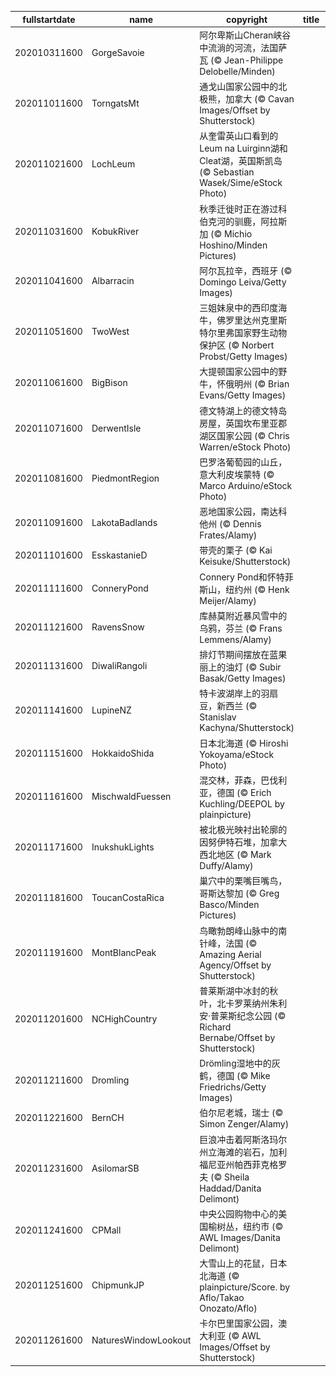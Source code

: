 |fullstartdate|name|copyright|title|image|
|--|--|--|--|--|
202010311600|GorgeSavoie|阿尔卑斯山Cheran峡谷中流淌的河流，法国萨瓦 (© Jean-Philippe Delobelle/Minden)||![](/zh-CN/2020/11/202010311600GorgeSavoie.jpg)|
202011011600|TorngatsMt|通戈山国家公园中的北极熊，加拿大 (© Cavan Images/Offset by Shutterstock)||![](/zh-CN/2020/11/202011011600TorngatsMt.jpg)|
202011021600|LochLeum|从奎雷英山口看到的 Leum na Luirginn湖和Cleat湖，英国斯凯岛 (© Sebastian Wasek/Sime/eStock Photo)||![](/zh-CN/2020/11/202011021600LochLeum.jpg)|
202011031600|KobukRiver|秋季迁徙时正在游过科伯克河的驯鹿，阿拉斯加 (© Michio Hoshino/Minden Pictures)||![](/zh-CN/2020/11/202011031600KobukRiver.jpg)|
202011041600|Albarracin|阿尔瓦拉辛，西班牙 (© Domingo Leiva/Getty Images)||![](/zh-CN/2020/11/202011041600Albarracin.jpg)|
202011051600|TwoWest|三姐妹泉中的西印度海牛，佛罗里达州克里斯特尔里弗国家野生动物保护区 (© Norbert Probst/Getty Images)||![](/zh-CN/2020/11/202011051600TwoWest.jpg)|
202011061600|BigBison|大提顿国家公园中的野牛，怀俄明州 (© Brian Evans/Getty Images)||![](/zh-CN/2020/11/202011061600BigBison.jpg)|
202011071600|DerwentIsle|德文特湖上的德文特岛房屋，英国坎布里亚郡湖区国家公园 (© Chris Warren/eStock Photo)||![](/zh-CN/2020/11/202011071600DerwentIsle.jpg)|
202011081600|PiedmontRegion|巴罗洛葡萄园的山丘，意大利皮埃蒙特 (© Marco Arduino/eStock Photo)||![](/zh-CN/2020/11/202011081600PiedmontRegion.jpg)|
202011091600|LakotaBadlands|恶地国家公园，南达科他州 (© Dennis Frates/Alamy)||![](/zh-CN/2020/11/202011091600LakotaBadlands.jpg)|
202011101600|EsskastanieD|带壳的栗子 (© Kai Keisuke/Shutterstock)||![](/zh-CN/2020/11/202011101600EsskastanieD.jpg)|
202011111600|ConneryPond|Connery Pond和怀特菲斯山，纽约州 (© Henk Meijer/Alamy)||![](/zh-CN/2020/11/202011111600ConneryPond.jpg)|
202011121600|RavensSnow|库赫莫附近暴风雪中的乌鸦，芬兰 (© Frans Lemmens/Alamy)||![](/zh-CN/2020/11/202011121600RavensSnow.jpg)|
202011131600|DiwaliRangoli|排灯节期间摆放在蓝果丽上的油灯 (© Subir Basak/Getty Images)||![](/zh-CN/2020/11/202011131600DiwaliRangoli.jpg)|
202011141600|LupineNZ|特卡波湖岸上的羽扇豆，新西兰 (© Stanislav Kachyna/Shutterstock)||![](/zh-CN/2020/11/202011141600LupineNZ.jpg)|
202011151600|HokkaidoShida|日本北海道 (© Hiroshi Yokoyama/eStock Photo)||![](/zh-CN/2020/11/202011151600HokkaidoShida.jpg)|
202011161600|MischwaldFuessen|混交林，菲森，巴伐利亚，德国 (© Erich Kuchling/DEEPOL by plainpicture)||![](/zh-CN/2020/11/202011161600MischwaldFuessen.jpg)|
202011171600|InukshukLights|被北极光映衬出轮廓的因努伊特石堆，加拿大西北地区 (© Mark Duffy/Alamy)||![](/zh-CN/2020/11/202011171600InukshukLights.jpg)|
202011181600|ToucanCostaRica|巢穴中的栗嘴巨嘴鸟，哥斯达黎加 (© Greg Basco/Minden Pictures)||![](/zh-CN/2020/11/202011181600ToucanCostaRica.jpg)|
202011191600|MontBlancPeak|鸟瞰勃朗峰山脉中的南针峰，法国 (© Amazing Aerial Agency/Offset by Shutterstock)||![](/zh-CN/2020/11/202011191600MontBlancPeak.jpg)|
202011201600|NCHighCountry|普莱斯湖中冰封的秋叶，北卡罗莱纳州朱利安·普莱斯纪念公园 (© Richard Bernabe/Offset by Shutterstock)||![](/zh-CN/2020/11/202011201600NCHighCountry.jpg)|
202011211600|Dromling|Drömling湿地中的灰鹤，德国 (© Mike Friedrichs/Getty Images)||![](/zh-CN/2020/11/202011211600Dromling.jpg)|
202011221600|BernCH|伯尔尼老城，瑞士 (© Simon Zenger/Alamy)||![](/zh-CN/2020/11/202011221600BernCH.jpg)|
202011231600|AsilomarSB|巨浪冲击着阿斯洛玛尔州立海滩的岩石，加利福尼亚州帕西菲克格罗夫 (© Sheila Haddad/Danita Delimont)||![](/zh-CN/2020/11/202011231600AsilomarSB.jpg)|
202011241600|CPMall|中央公园购物中心的美国榆树丛，纽约市 (© AWL Images/Danita Delimont)||![](/zh-CN/2020/11/202011241600CPMall.jpg)|
202011251600|ChipmunkJP|大雪山上的花鼠，日本北海道 (© plainpicture/Score. by Aflo/Takao Onozato/Aflo)||![](/zh-CN/2020/11/202011251600ChipmunkJP.jpg)|
202011261600|NaturesWindowLookout|卡尔巴里国家公园，澳大利亚 (© AWL Images/Offset by Shutterstock)||![](/zh-CN/2020/11/202011261600NaturesWindowLookout.jpg)|
